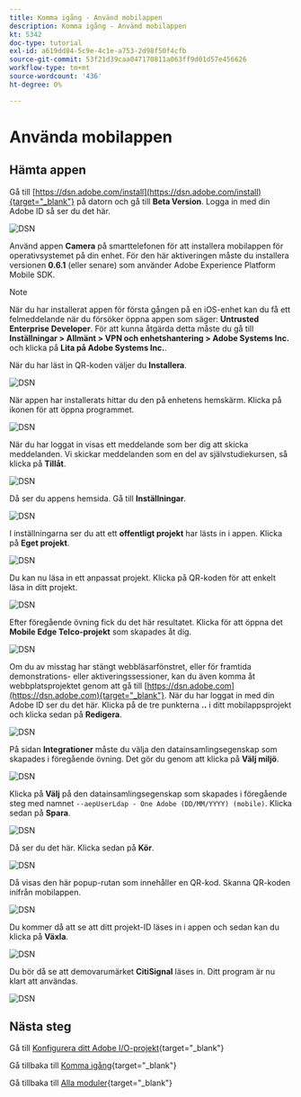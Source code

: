 ```yaml
---
title: Komma igång - Använd mobilappen
description: Komma igång - Använd mobilappen
kt: 5342
doc-type: tutorial
exl-id: a619dd84-5c9e-4c1e-a753-2d98f50f4cfb
source-git-commit: 53f21d39caa047170811a063ff9d01d57e456626
workflow-type: tm+mt
source-wordcount: '436'
ht-degree: 0%

---
```


# Använda mobilappen

## Hämta appen

Gå till [https://dsn.adobe.com/install](https://dsn.adobe.com/install){target="_blank"} på datorn och gå till **Beta Version**. Logga in med din Adobe ID så ser du det här.

![DSN](./images/mobileapp.png)

Använd appen **Camera** på smarttelefonen för att installera mobilappen för operativsystemet på din enhet. För den här aktiveringen måste du installera versionen **0.6.1** (eller senare) som använder Adobe Experience Platform Mobile SDK.

>[!NOTE]
>
>När du har installerat appen för första gången på en iOS-enhet kan du få ett felmeddelande när du försöker öppna appen som säger: **Untrusted Enterprise Developer**. För att kunna åtgärda detta måste du gå till **Inställningar > Allmänt > VPN och enhetshantering > Adobe Systems Inc.** och klicka på **Lita på Adobe Systems Inc.**.

När du har läst in QR-koden väljer du **Installera**.

![DSN](./images/mobileappn0.png)

När appen har installerats hittar du den på enhetens hemskärm. Klicka på ikonen för att öppna programmet.

![DSN](./images/mobileappn1.png)

När du har loggat in visas ett meddelande som ber dig att skicka meddelanden. Vi skickar meddelanden som en del av självstudiekursen, så klicka på **Tillåt**.

![DSN](./images/mobileappn2.png)

Då ser du appens hemsida. Gå till **Inställningar**.

![DSN](./images/mobileappn3.png)

I inställningarna ser du att ett **offentligt projekt** har lästs in i appen. Klicka på **Eget projekt**.

![DSN](./images/mobileappn4.png)

Du kan nu läsa in ett anpassat projekt. Klicka på QR-koden för att enkelt läsa in ditt projekt.

![DSN](./images/mobileappn5.png)

Efter föregående övning fick du det här resultatet. Klicka för att öppna det **Mobile Edge Telco-projekt** som skapades åt dig.

![DSN](./images/dsn5b.png)

Om du av misstag har stängt webbläsarfönstret, eller för framtida demonstrations- eller aktiveringssessioner, kan du även komma åt webbplatsprojektet genom att gå till [https://dsn.adobe.com](https://dsn.adobe.com){target="_blank"}. När du har loggat in med din Adobe ID ser du det här. Klicka på de tre punkterna **..** i ditt mobilappsprojekt och klicka sedan på **Redigera**.

![DSN](./images/web8a.png)

På sidan **Integrationer** måste du välja den datainsamlingsegenskap som skapades i föregående övning. Det gör du genom att klicka på **Välj miljö**.

![DSN](./images/web8aa.png)

Klicka på **Välj** på den datainsamlingsegenskap som skapades i föregående steg med namnet `--aepUserLdap - One Adobe (DD/MM/YYYY) (mobile)`. Klicka sedan på **Spara**.

![DSN](./images/web8b.png)

Då ser du det här. Klicka sedan på **Kör**.

![DSN](./images/web8bb.png)

Då visas den här popup-rutan som innehåller en QR-kod. Skanna QR-koden inifrån mobilappen.

![DSN](./images/web8c.png)

Du kommer då att se att ditt projekt-ID läses in i appen och sedan kan du klicka på **Växla**.

![DSN](./images/mobileappn7.png)

Du bör då se att demovarumärket **CitiSignal** läses in. Ditt program är nu klart att användas.

![DSN](./images/mobileappn8.png)

## Nästa steg

Gå till [Konfigurera ditt Adobe I/O-projekt](./ex6.md){target="_blank"}

Gå tillbaka till [Komma igång](./getting-started.md){target="_blank"}

Gå tillbaka till [Alla moduler](./../../../overview.md){target="_blank"}